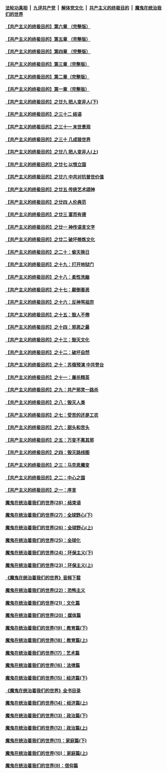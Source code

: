 

####  [法轮功真相](../../../../basic/blob/master/README.md?t=04171830) &nbsp;|&nbsp; [九评共产党](../../../../9ping.md/blob/master/README.md?t=04171830) &nbsp;|&nbsp; [解体党文化](../../../../jtdwh.md/blob/master/README.md?t=04171830)  &nbsp;|&nbsp; [共产主义的终极目的](../../../../gczydzjmd.md/blob/master/README.md?t=04171830) &nbsp;|&nbsp; [魔鬼在统治我们的世界](../../../../mgztzwmdsj.md/blob/master/README.md?t=04171830) 

#### [【共产主义的终极目的】第六章 （完整版）](../pages/nsc422/n11428913.md?t=04171830) 

#### [【共产主义的终极目的】第五章 （完整版）](../pages/nsc422/n11428912.md?t=04171830) 

#### [【共产主义的终极目的】第四章 （完整版）](../pages/nsc422/n11428907.md?t=04171830) 

#### [【共产主义的终极目的】第三章（完整版）](../pages/nsc422/n11428848.md?t=04171830) 

#### [【共产主义的终极目的】第二章（完整版）](../pages/nsc422/n11428831.md?t=04171830) 

#### [【共产主义的终极目的】第一章（完整版）](../pages/nsc422/n11417651.md?t=04171830) 

#### [【共产主义的终极目的】之廿九 把人变非人(下)](../pages/nsc422/n11344140.md?t=04171830) 

#### [【共产主义的终极目的】之三十二 结语](../pages/nsc422/n11360535.md?t=04171830) 

#### [【共产主义的终极目的】之三十一 末世景观](../pages/nsc422/n11351129.md?t=04171830) 

#### [【共产主义的终极目的】之三十 几成狼世界](../pages/nsc422/n11348280.md?t=04171830) 

#### [【共产主义的终极目的】之廿八 把人变非人(上)](../pages/nsc422/n11340492.md?t=04171830) 

#### [【共产主义的终极目的】之廿七 以恨立国](../pages/nsc422/n11336944.md?t=04171830) 

#### [【共产主义的终极目的】之廿六 中共对抗普世价值](../pages/nsc422/n11324785.md?t=04171830) 

#### [【共产主义的终极目的】之廿五 传统艺术颂神](../pages/nsc422/n11296396.md?t=04171830) 

#### [【共产主义的终极目的】之廿四 人伦典范](../pages/nsc422/n11296397.md?t=04171830) 

#### [【共产主义的终极目的】之廿三 富而有德](../pages/nsc422/n11283598.md?t=04171830) 

#### [【共产主义的终极目的】之廿一 神传语言文字](../pages/nsc422/n11263265.md?t=04171830) 

#### [【共产主义的终极目的】之廿二 破坏修炼文化](../pages/nsc422/n11245728.md?t=04171830) 

#### [【共产主义的终极目的】之二十：偷天换日](../pages/nsc422/n11238846.md?t=04171830) 

#### [【共产主义的终极目的】之十九：打开地狱门](../pages/nsc422/n11206376.md?t=04171830) 

#### [【共产主义的终极目的】之十八：柔性洗脑](../pages/nsc422/n11199994.md?t=04171830) 

#### [【共产主义的终极目的】之十七：颠倒善恶](../pages/nsc422/n11179782.md?t=04171830) 

#### [【共产主义的终极目的】之十六：反神骂祖宗](../pages/nsc422/n11166798.md?t=04171830) 

#### [【共产主义的终极目的】之十五：毁人不倦](../pages/nsc422/n11166792.md?t=04171830) 

#### [【共产主义的终极目的】之十四：邪恶之最](../pages/nsc422/n11150249.md?t=04171830) 

#### [【共产主义的终极目的】之十三：毁灭文化](../pages/nsc422/n11135227.md?t=04171830) 

#### [【共产主义的终极目的】之十二：破坏自然](../pages/nsc422/n11135214.md?t=04171830) 

#### [【共产主义的终极目的】之十：苏俄预演 中共登台](../pages/nsc422/n11118424.md?t=04171830) 

#### [【共产主义的终极目的】之十一：屠杀精英](../pages/nsc422/n11118442.md?t=04171830) 

#### [【共产主义的终极目的】之九：共产邪灵一路杀](../pages/nsc422/n11114139.md?t=04171830) 

#### [【共产主义的终极目的】之八：毁灭人类](../pages/nsc422/n11108503.md?t=04171830) 

#### [【共产主义的终极目的】之七：受苦的还是工农](../pages/nsc422/n11101809.md?t=04171830) 

#### [【共产主义的终极目的】之六：甜头和苦头](../pages/nsc422/n11096971.md?t=04171830) 

#### [【共产主义的终极目的】之五：万变不离其邪](../pages/nsc422/n11091285.md?t=04171830) 

#### [【共产主义的终极目的】之四：毁灭路线图](../pages/nsc422/n11086284.md?t=04171830) 

#### [【共产主义的终极目的】之三：马克思魔变](../pages/nsc422/n11061941.md?t=04171830) 

#### [【共产主义的终极目的】之二：中心之国](../pages/nsc422/n11047728.md?t=04171830) 

#### [【共产主义的终极目的】之一：序言](../pages/nsc422/n11086077.md?t=04171830) 

#### [魔鬼在统治着我们的世界(28)：结束语](../pages/nsc422/n10936246.md?t=04171830) 

#### [魔鬼在统治着我们的世界(27)：全球野心(下)](../pages/nsc422/n10928319.md?t=04171830) 

#### [魔鬼在统治着我们的世界(26)：全球野心(上)](../pages/nsc422/n10900318.md?t=04171830) 

#### [魔鬼在统治着我们的世界(25)：全球化](../pages/nsc422/n10788205.md?t=04171830) 

#### [魔鬼在统治着我们的世界(24)：环保主义(下)](../pages/nsc422/n10695307.md?t=04171830) 

#### [魔鬼在统治着我们的世界(23)：环保主义(上)](../pages/nsc422/n10688613.md?t=04171830) 

#### [《魔鬼在统治着我们的世界》音频下载](../pages/nsc422/n10635553.md?t=04171830) 

#### [魔鬼在统治着我们的世界(22)：恐怖主义](../pages/nsc422/n10614727.md?t=04171830) 

#### [魔鬼在统治着我们的世界(21)：文化篇](../pages/nsc422/n10597706.md?t=04171830) 

#### [魔鬼在统治着我们的世界(20)：媒体篇](../pages/nsc422/n10586579.md?t=04171830) 

#### [魔鬼在统治着我们的世界(19)：教育篇(下)](../pages/nsc422/n10564808.md?t=04171830) 

#### [魔鬼在统治着我们的世界(18)：教育篇(上)](../pages/nsc422/n10526970.md?t=04171830) 

#### [魔鬼在统治着我们的世界(17)：艺术篇](../pages/nsc422/n10499093.md?t=04171830) 

#### [魔鬼在统治着我们的世界(16)：法律篇](../pages/nsc422/n10485969.md?t=04171830) 

#### [魔鬼在统治着我们的世界(15)：经济篇(下)](../pages/nsc422/n10469975.md?t=04171830) 

#### [《魔鬼在统治着我们的世界》全书目录](../pages/nsc422/n10464261.md?t=04171830) 

#### [魔鬼在统治着我们的世界(14)：经济篇(上)](../pages/nsc422/n10457370.md?t=04171830) 

#### [魔鬼在统治着我们的世界(13)：政治篇(下)](../pages/nsc422/n10448270.md?t=04171830) 

#### [魔鬼在统治着我们的世界(12)：政治篇(上)](../pages/nsc422/n10444576.md?t=04171830) 

#### [魔鬼在统治着我们的世界(11)：家庭篇(下)](../pages/nsc422/n10440961.md?t=04171830) 

#### [魔鬼在统治着我们的世界(10)：家庭篇(上)](../pages/nsc422/n10435448.md?t=04171830) 

#### [魔鬼在统治着我们的世界(9)：信仰篇](../pages/nsc422/n10432159.md?t=04171830) 

